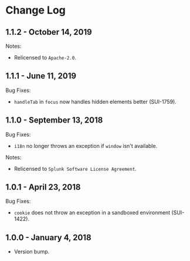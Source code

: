Change Log
============

1.1.2 - October 14, 2019
----------
Notes:
* Relicensed to `Apache-2.0`.

1.1.1 - June 11, 2019
----------
Bug Fixes:
* `handleTab` in `focus` now handles hidden elements better (SUI-1759).

1.1.0 - September 13, 2018
----------
Bug Fixes:
* `i18n` no longer throws an exception if `window` isn't available.

Notes:
* Relicensed to `Splunk Software License Agreement`.

1.0.1 - April 23, 2018
----------
Bug Fixes:
* `cookie` does not throw an exception in a sandboxed environment (SUI-1422).

1.0.0 - January 4, 2018
----------
* Version bump.
